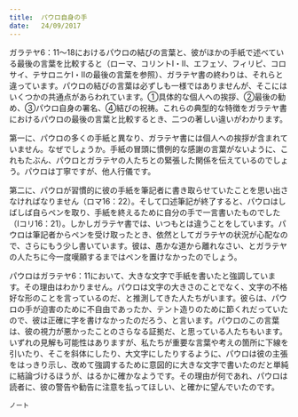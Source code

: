 ```yaml
---
title:  パウロ自身の手
date:   24/09/2017
---
```


ガラテヤ6：11～18におけるパウロの結びの言葉と、彼がほかの手紙で述べている最後の言葉を比較すると（ローマ、コリントⅠ・Ⅱ、エフェソ、フィリピ、コロサイ、テサロニケⅠ・Ⅱの最後の言葉を参照）、ガラテヤ書の終わりは、それらと違っています。パウロの結びの言葉は必ずしも一様ではありませんが、そこにはいくつかの共通点があらわれています。①具体的な個人への挨拶、②最後の勧め、③パウロ自身の署名、④結びの祝祷。これらの典型的な特徴をガラテヤ書におけるパウロの最後の言葉と比較するとき、二つの著しい違いがわかります。

第一に、パウロの多くの手紙と異なり、ガラテヤ書には個人への挨拶が含まれていません。なぜでしょうか。手紙の冒頭に慣例的な感謝の言葉がないように、これもたぶん、パウロとガラテヤの人たちとの緊張した関係を伝えているのでしょう。パウロは丁寧ですが、他人行儀です。

第二に、パウロが習慣的に彼の手紙を筆記者に書き取らせていたことを思い出さなければなりません（ロマ16：22）。そして口述筆記が終了すると、パウロはしばしば自らペンを取り、手紙を終えるために自分の手で一言書いたものでした（Ⅰコリ16：21）。しかしガラテヤ書では、いつもとは違うことをしています。パウロは筆記者からペンを受け取ったとき、依然としてガラテヤの状況が心配なので、さらにもう少し書いています。彼は、愚かな道から離れなさい、とガラテヤの人たちに今一度嘆願するまではペンを置けなかったのでしょう。

パウロはガラテヤ6：11において、大きな文字で手紙を書いたと強調しています。その理由はわかりません。パウロは文字の大きさのことでなく、文字の不格好な形のことを言っているのだ、と推測してきた人たちがいます。彼らは、パウロの手が迫害のために不自由であったか、テント造りのために節くれだっていたので、彼は正確に字を書けなかったのだろう、と言います。パウロのこの言葉は、彼の視力が悪かったことのさらなる証拠だ、と思っている人たちもいます。いずれの見解も可能性はありますが、私たちが重要な言葉や考えの箇所に下線を引いたり、そこを斜体にしたり、大文字にしたりするように、パウロは彼の主張をはっきり示し、改めて強調するために意図的に大きな文字で書いたのだと単純に結論づけるほうが、はるかに確かなようです。その理由が何であれ、パウロは読者に、彼の警告や勧告に注意を払ってほしい、と確かに望んでいたのです。

`ノート`
